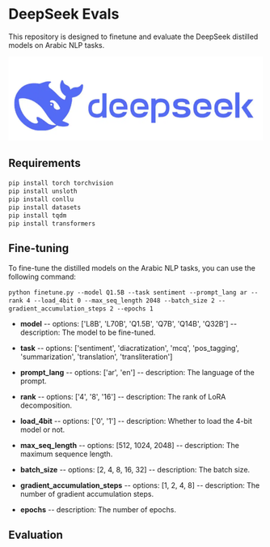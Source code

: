 # DeepSeek Evals

This repository is designed to finetune and evaluate the DeepSeek distilled models on Arabic NLP tasks.

<img src="/fig/ds.png">

## Requirements
```
pip install torch torchvision
pip install unsloth
pip install conllu
pip install datasets
pip install tqdm
pip install transformers
```


## Fine-tuning
To fine-tune the distilled models on the Arabic NLP tasks, you can use the following command:
```
python finetune.py --model Q1.5B --task sentiment --prompt_lang ar --rank 4 --load_4bit 0 --max_seq_length 2048 --batch_size 2 --gradient_accumulation_steps 2 --epochs 1
```

- <b>model</b>
-- options: ['L8B', 'L70B', 'Q1.5B', 'Q7B', 'Q14B', 'Q32B']
-- description: The model to be fine-tuned.

- <b>task</b>
-- options: ['sentiment', 'diacratization', 'mcq', 'pos_tagging', 'summarization', 'translation', 'transliteration']

- <b>prompt_lang</b>
-- options: ['ar', 'en']
-- description: The language of the prompt.

- <b>rank</b>
-- options: ['4', '8', '16']
-- description: The rank of LoRA decomposition.

- <b>load_4bit</b>
-- options: ['0', '1']
-- description: Whether to load the 4-bit model or not.

- <b>max_seq_length</b>
-- options: [512, 1024, 2048]
-- description: The maximum sequence length.

- <b>batch_size</b>
-- options: [2, 4, 8, 16, 32]
-- description: The batch size.

- <b>gradient_accumulation_steps</b>
-- options: [1, 2, 4, 8]
-- description: The number of gradient accumulation steps.

- <b>epochs</b>
-- description: The number of epochs.

## Evaluation